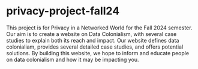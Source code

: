 # privacy-project-fall24

This project is for Privacy in a Networked World for the Fall 2024 semester. Our aim is to create a website on Data Colonialism, with several case studies to explain both its reach and impact. Our website defines data colonialiam, provides several detailed case studies, and offers potential solutions. By building this website, we hope to inform and educate people on data colonialism and how it may be impacting you.
